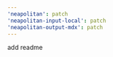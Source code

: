 ```yaml
---
'neapolitan': patch
'neapolitan-input-local': patch
'neapolitan-output-mdx': patch
---
```


add readme
